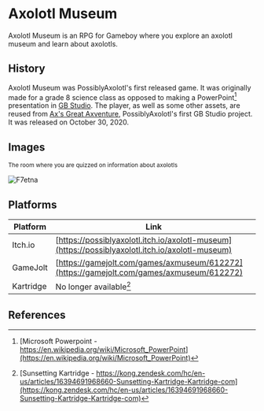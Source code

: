 # Axolotl Museum

Axolotl Museum is an RPG for Gameboy where you explore an axolotl museum and learn about axolotls.

## History

Axolotl Museum was PossiblyAxolotl's first released game. It was originally made for a grade 8 science class as opposed to making a PowerPoint[^1] presentation in [GB Studio](https://www.gbstudio.dev/). The player, as well as some other assets, are reused from [Ax's Great Axventure](/axventure), PossiblyAxolotl's first GB Studio project. It was released on October 30, 2020.

## Images

<sub>The room where you are quizzed on information about axolotls</sub>

![F7etna](https://github.com/PossiblyAxolotl/PossiblyAxolotl-Wiki/assets/76883695/1c62131a-28cd-4b3f-82b9-fbad026d6301)

## Platforms

|Platform|Link|
|--------|----|
|Itch.io|[https://possiblyaxolotl.itch.io/axolotl-museum](https://possiblyaxolotl.itch.io/axolotl-museum)|
|GameJolt|[https://gamejolt.com/games/axmuseum/612272](https://gamejolt.com/games/axmuseum/612272)|
|Kartridge|No longer available[^2]|

## References

[^1]: [Microsoft Powerpoint - https://en.wikipedia.org/wiki/Microsoft_PowerPoint](https://en.wikipedia.org/wiki/Microsoft_PowerPoint)
[^2]: [Sunsetting Kartridge - https://kong.zendesk.com/hc/en-us/articles/16394691968660-Sunsetting-Kartridge-Kartridge-com](https://kong.zendesk.com/hc/en-us/articles/16394691968660-Sunsetting-Kartridge-Kartridge-com)
